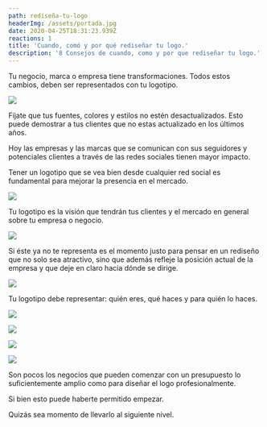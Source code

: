 ```yaml
---
path: rediseña-tu-logo
headerImg: /assets/portada.jpg
date: 2020-04-25T18:31:23.939Z
reactions: 1
title: 'Cuando, comó y por qué rediseñar tu logo.'
description: '8 Consejos de cuando, como y por que rediseñar tu logo.'
---
```

Tu negocio, marca o empresa tiene transformaciones. Todos estos cambios, deben ser representados con tu logotipo.

![](/assets/tip1-01.jpg)

Fíjate que tus fuentes, colores y estilos no estén desactualizados. Esto puede demostrar a tus clientes que no estas actualizado en los últimos años.

Hoy las empresas y las marcas que se comunican con sus seguidores y potenciales clientes a través de las redes sociales tienen mayor impacto.



Tener un logotipo que se vea bien desde cualquier red social es fundamental para mejorar la presencia en el mercado.

![](/assets/tip1-03.jpg)

Tu logotipo es la visión que tendrán tus clientes y el mercado en general sobre tu empresa o negocio.

![](/assets/tip1-04.jpg)

Si éste ya no te representa es el momento justo para pensar en un rediseño que no solo sea atractivo, sino que además refleje la posición actual de la empresa y que deje en claro hacia dónde se dirige.

![](/assets/tip1-05.jpg)

Tu logotipo debe representar: quién eres, qué haces y para quién lo haces.

![](/assets/tip1-06.jpg)



![](/assets/tip1-07.jpg)



![](/assets/tip1-08.jpg)

![](/assets/tip1-09.jpg)

Son pocos los negocios que pueden comenzar con un presupuesto lo suficientemente amplio como para diseñar el logo profesionalmente.

Si bien esto puede haberte permitido empezar.

Quizás sea momento de llevarlo al siguiente nivel.
